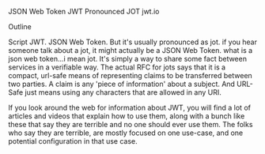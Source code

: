 JSON Web Token
JWT
Pronounced JOT
jwt.io



Outline


Script
JWT. JSON Web Token. But it's usually pronounced as jot. if you hear someone talk about a jot, it might actually be a JSON Web Token. what is a json web token...i mean jot. It's simply a way to share some fact between services in a verifiable way. The actual RFC for jots says that it is a compact, url-safe means of representing claims to be transferred between two parties. A claim is any 'piece of information' about a subject.  And URL-Safe just means using any characters that are allowed in any URI. 

If you look around the web for information about JWT, you will find a lot of articles and videos that explain how to use them, along with a bunch like these that say they are terrible and no one should ever use them. The folks who say they are terrible, are mostly focused on one use-case, and one potential configuration in that use case. 